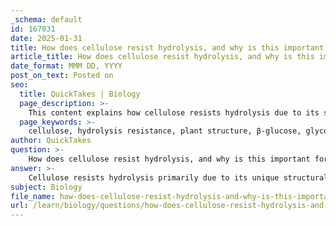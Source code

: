 ```yaml
---
_schema: default
id: 167031
date: 2025-01-31
title: How does cellulose resist hydrolysis, and why is this important for plants?
article_title: How does cellulose resist hydrolysis, and why is this important for plants?
date_format: MMM DD, YYYY
post_on_text: Posted on
seo:
  title: QuickTakes | Biology
  page_description: >-
    This content explains how cellulose resists hydrolysis due to its structural characteristics and the implications of this resistance for plants, covering aspects like structural integrity, protection against decomposition, plant function, and ecological impact.
  page_keywords: >-
    cellulose, hydrolysis resistance, plant structure, β-glucose, glycosidic bonds, plant cell walls, structural integrity, decomposition protection, nutrient transport, ecological significance, cellulose digesting organisms, cellulases
author: QuickTakes
question: >-
    How does cellulose resist hydrolysis, and why is this important for plants?
answer: >-
    Cellulose resists hydrolysis primarily due to its unique structural characteristics and the nature of the glycosidic bonds that link its monomer units. Cellulose is composed of linear chains of β-glucose molecules connected by β-1,4-glycosidic bonds. This configuration results in a straight, rigid structure that forms strong hydrogen bonds between adjacent chains, creating a stable and insoluble network.\n\nThe resistance to hydrolysis is significant for several reasons:\n\n1. **Structural Integrity**: Cellulose provides structural support to plant cell walls, allowing plants to maintain their shape and resist external pressures. This rigidity is crucial for the overall stability of the plant, enabling it to grow upright and withstand environmental stresses.\n\n2. **Protection Against Decomposition**: The resistance to hydrolysis means that cellulose is not easily broken down by enzymes present in most organisms, including humans. This characteristic helps protect the plant from rapid decomposition, allowing it to survive longer in its environment.\n\n3. **Role in Plant Function**: By maintaining cell wall integrity, cellulose plays a vital role in processes such as water regulation and nutrient transport within the plant. It helps create turgor pressure, which is essential for plant rigidity and growth.\n\n4. **Ecological Impact**: The inability of many organisms to digest cellulose means that it accumulates in the environment, contributing to soil health and serving as a carbon sink. Additionally, certain organisms, like ruminants and some fungi, have evolved specialized enzymes (cellulases) to break down cellulose, demonstrating its ecological significance.\n\nIn summary, the resistance of cellulose to hydrolysis is crucial for maintaining the structural integrity of plants, protecting them from decomposition, and supporting their overall function and ecological roles.
subject: Biology
file_name: how-does-cellulose-resist-hydrolysis-and-why-is-this-important-for-plants.md
url: /learn/biology/questions/how-does-cellulose-resist-hydrolysis-and-why-is-this-important-for-plants
---
```


&nbsp;